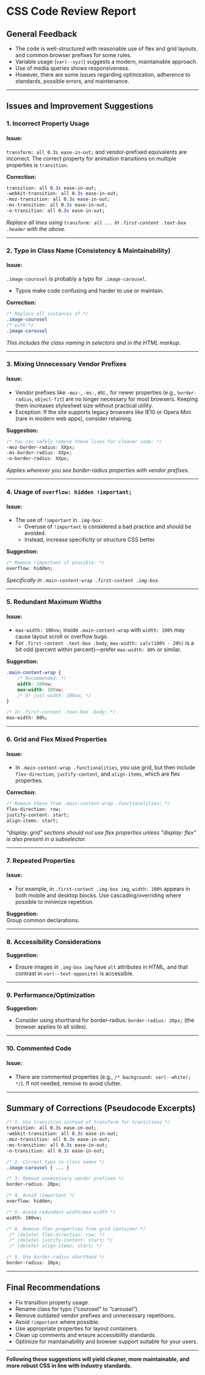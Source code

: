 # CSS Code Review Report

## General Feedback

- The code is well-structured with reasonable use of flex and grid layouts, and common browser prefixes for some rules.
- Variable usage (`var(--xyz)`) suggests a modern, maintainable approach.
- Use of media queries shows responsiveness.
- However, there are some issues regarding optimization, adherence to standards, possible errors, and maintenance.

---

## Issues and Improvement Suggestions

### 1. **Incorrect Property Usage**
#### Issue:
`transform: all 0.3s ease-in-out;` and vendor-prefixed equivalents are incorrect. The correct property for animation transitions on multiple properties is `transition`.

**Correction:**
```css
transition: all 0.3s ease-in-out;
-webkit-transition: all 0.3s ease-in-out;
-moz-transition: all 0.3s ease-in-out;
-ms-transition: all 0.3s ease-in-out;
-o-transition: all 0.3s ease-in-out;
```
_Replace all lines using `transform: all ...` in `.first-content .text-box .header` with the above._

---

### 2. **Typo in Class Name (Consistency & Maintainability)**
#### Issue:
`.image-courosel` is probably a typo for `.image-carousel`.
- Typos make code confusing and harder to use or maintain.

**Correction:**
```css
/* Replace all instances of */
.image-courosel
/* with */
.image-carousel
```
_This includes the class naming in selectors and in the HTML markup._

---

### 3. **Mixing Unnecessary Vendor Prefixes**
#### Issue:
- Vendor prefixes like `-moz-`, `-ms-`, etc., for newer properties (e.g., `border-radius`, `object-fit`) are no longer necessary for most browsers. Keeping them increases stylesheet size without practical utility.
- Exception: If the site supports legacy browsers like IE10 or Opera Mini (rare in modern web apps), consider retaining.

**Suggestion:**
```css
/* You can safely remove these lines for cleaner code: */
-moz-border-radius: XXpx;
-ms-border-radius: XXpx;
-o-border-radius: XXpx;
```
_Applies wherever you see border-radius properties with vendor prefixes._

---

### 4. **Usage of `overflow: hidden !important;`**
#### Issue:
- The use of `!important` in `.img-box`:
  - Overuse of `!important` is considered a bad practice and should be avoided.
  - Instead, increase specificity or structure CSS better.

**Suggestion:**
```css
/* Remove !important if possible: */
overflow: hidden;
```
_Specifically in `.main-content-wrap .first-content .img-box`._

---

### 5. **Redundant Maximum Widths**
#### Issue:
- `max-width: 100vw;` inside `.main-content-wrap` with `width: 100%` may cause layout scroll or overflow bugs.
- For `.first-content .text-box .body`, `max-width: calc(100% - 20%)` is a bit odd (percent within percent)—prefer `max-width: 80%` or similar.

**Suggestion:**
```css
.main-content-wrap {
    /* Recommended: */
    width: 100vw;
    max-width: 100vw;
    /* Or just width: 100vw; */
}

/* In .first-content .text-box .body: */
max-width: 80%;
```

---

### 6. **Grid and Flex Mixed Properties**
#### Issue:
- In `.main-content-wrap .functionalities`, you use grid, but then include `flex-direction`, `justify-content`, and `align-items`, which are flex properties.

**Correction:**
```css
/* Remove these from .main-content-wrap .functionalities: */
flex-direction: row;
justify-content: start;
align-items: start;
```
_"display: grid" sections should not use flex properties unless "display: flex" is also present in a subselector._

---

### 7. **Repeated Properties**
#### Issue:
- For example, in `.first-content .img-box img`, `width: 100%` appears in both mobile and desktop blocks. Use cascading/overriding where possible to minimize repetition.

**Suggestion:**  
Group common declarations.

---

### 8. **Accessibility Considerations**
**Suggestion:**
- Ensure images in `.img-box img` have `alt` attributes in HTML, and that contrast in `var(--text-opposite)` is accessible.

---

### 9. **Performance/Optimization**
**Suggestion:**
- Consider using shorthand for border-radius: `border-radius: 20px;` (the browser applies to all sides).

---

### 10. **Commented Code**
#### Issue:
- There are commented properties (e.g., `/* background: var(--white); */`). If not needed, remove to avoid clutter.

---

## Summary of Corrections (Pseudocode Excerpts)

```css
/* 1. Use transition instead of transform for transitions */
transition: all 0.3s ease-in-out;
-webkit-transition: all 0.3s ease-in-out;
-moz-transition: all 0.3s ease-in-out;
-ms-transition: all 0.3s ease-in-out;
-o-transition: all 0.3s ease-in-out;

/* 2. Correct typo in class names */
.image-carousel { ... }

/* 3. Remove unnecessary vendor prefixes */
border-radius: 20px;

/* 4. Avoid !important */
overflow: hidden;

/* 5. Avoid redundant width/max-width */
width: 100vw;

/* 6. Remove flex properties from grid container */
 /* (delete) flex-direction: row; */
 /* (delete) justify-content: start; */
 /* (delete) align-items: start; */

/* 9. Use border-radius shorthand */
border-radius: 10px;
```

---

## Final Recommendations

- Fix transition property usage.
- Rename class for typo (“courosel” to “carousel”).
- Remove outdated vendor prefixes and unnecessary repetitions.
- Avoid `!important` where possible.
- Use appropriate properties for layout containers.
- Clean up comments and ensure accessibility standards.
- Optimize for maintainability and browser support suitable for your users.

---

**Following these suggestions will yield cleaner, more maintainable, and more robust CSS in line with industry standards.**